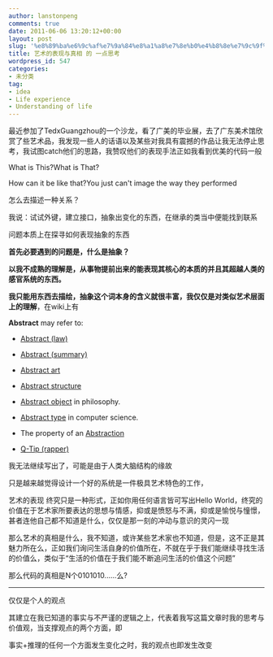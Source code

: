 ```yaml
---
author: lanstonpeng
comments: true
date: 2011-06-06 13:20:12+00:00
layout: post
slug: '%e8%89%ba%e6%9c%af%e7%9a%84%e8%a1%a8%e7%8e%b0%e4%b8%8e%e7%9c%9f%e7%9b%b8-%e7%9a%84-%e4%b8%80%e7%82%b9%e6%80%9d%e8%80%83'
title: 艺术的表现与真相 的 一点思考
wordpress_id: 547
categories:
- 未分类
tag:
- idea
- Life experience
- Understanding of life
---
```


最近参加了TedxGuangzhou的一个沙龙，看了广美的毕业展，去了广东美术馆欣赏了些艺术品，我发现一些人的话语以及某些对我具有震撼的作品让我无法停止思考，我试图catch他们的思路，我赞叹他们的表现手法正如我看到优美的代码一般

What is This?What is That?

How can it be like that?You just can't image the way they performed

怎么去描述一种关系？

我说：试试外键，建立接口，抽象出变化的东西，在继承的类当中便能找到联系

问题本质上在探寻如何表现抽象的东西

**首先必要遇到的问题是，什么是抽象？**

**以我不成熟的理解是，从事物提前出来的能表现其核心的本质的并且其超越人类的感官系统的东西。**

**我只能用东西去描绘，抽象这个词本身的含义就很丰富，我仅仅是对类似艺术层面上的理解**，<!-- more -->在wiki上有

**Abstract** may refer to:



	
  * [Abstract (law)](http://en.wikipedia.org/wiki/Abstract_(law))

	
  * [Abstract (summary)](http://en.wikipedia.org/wiki/Abstract_(summary))

	
  * [Abstract art](http://en.wikipedia.org/wiki/Abstract_art)

	
  * [Abstract structure](http://en.wikipedia.org/wiki/Abstract_structure)

	
  * [Abstract object](http://en.wikipedia.org/wiki/Abstract_object) in philosophy.

	
  * [Abstract type](http://en.wikipedia.org/wiki/Abstract_type) in computer science.

	
  * The property of an [Abstraction](http://en.wikipedia.org/wiki/Abstraction)

	
  * [Q-Tip (rapper)](http://en.wikipedia.org/wiki/Q-Tip_(rapper))


我无法继续写出了，可能是由于人类大脑结构的缘故

只是越来越觉得设计一个好的系统是一件极具艺术特色的工作，

艺术的表现 终究只是一种形式，正如你用任何语言皆可写出Hello World，终究的价值在于艺术家所要表达的思想与情感，抑或是愤怒与不满，抑或是愉悦与憧憬，甚者连他自己都不知道是什么，仅仅是那一刻的冲动与意识的灵闪一现

那么艺术的真相是什么，我不知道，或许某些艺术家也不知道，但是，这不正是其魅力所在么，正如我们询问生活自身的价值所在，不就在乎于我们能继续寻找生活的价值么，类似于“生活的价值在于我们能不断追问生活的价值这个问题”

那么代码的真相是N个0101010......么?

--------------------------------------------------------------------------------------------------------------------------------------------------

仅仅是个人的观点

其建立在我已知道的事实与不严谨的逻辑之上，代表着我写这篇文章时我的思考与价值观，当支撑观点的两个方面，即

事实+推理的任何一个方面发生变化之时，我的观点也即发生改变
